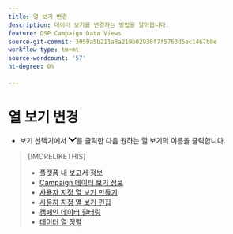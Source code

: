 ```yaml
---
title: 열 보기 변경
description: 데이터 보기를 변경하는 방법을 알아봅니다.
feature: DSP Campaign Data Views
source-git-commit: 3059a5b211a8a219b02930f7f5763d5ec1467b8e
workflow-type: tm+mt
source-wordcount: '57'
ht-degree: 0%

---
```


# 열 보기 변경

* 보기 선택기에서 ![아래쪽 화살표](/help/dsp/assets/chevron-down.png)를 클릭한 다음 원하는 열 보기의 이름을 클릭합니다.

>[!MORELIKETHIS]
>
>* [플랫폼 내 보고서 정보](campaign-reports-about.md)
>* [Campaign 데이터 보기 정보](campaign-data-views-about.md)
>* [사용자 지정 열 보기 만들기](column-view-create.md)
>* [사용자 지정 열 보기 편집](column-view-edit.md)
>* [캠페인 데이터 필터링](campaign-data-filter.md)
>* [데이터 열 정렬](campaign-data-sort.md)

